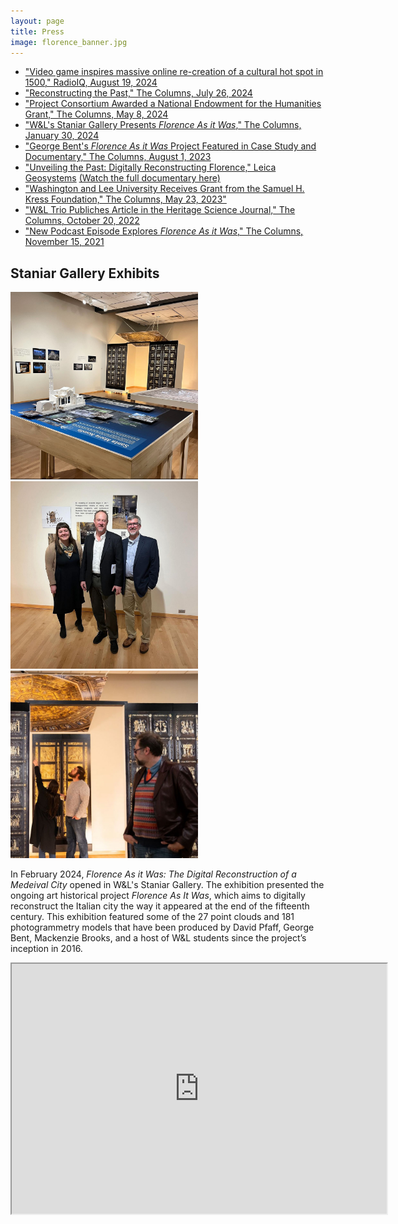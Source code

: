 ```yaml
---
layout: page
title: Press
image: florence_banner.jpg
---
```



* ["Video game inspires massive online re-creation of a cultural hot spot in 1500," RadioIQ, August 19, 2024](https://www.wvtf.org/news/2024-08-19/video-game-inspires-massive-online-re-creation-of-a-cultural-hot-spot-in-1500)
* ["Reconstructing the Past," The Columns, July 26, 2024](https://columns.wlu.edu/reconstructing-the-past/)
* ["Project Consortium Awarded a National Endowment for the Humanities Grant," The Columns, May 8, 2024](https://columns.wlu.edu/project-consortium-awarded-a-national-endowment-for-the-humanities-grant/)
* ["W&L's Staniar Gallery Presents _Florence As it Was_," The Columns, January 30, 2024](https://columns.wlu.edu/wls-staniar-gallery-presents-florence-as-it-was/)
* ["George Bent's _Florence As it Was_ Project Featured in Case Study and Documentary," The Columns, August 1, 2023](https://columns.wlu.edu/george-bents-florence-as-it-was-project-featured-in-case-study-and-documentary/)
* ["Unveiling the Past: Digitally Reconstructing Florence," Leica Geosystems](https://leica-geosystems.com/case-studies/reality-capture/florence-as-it-was)  [(Watch the full documentary here)](https://share.vidyard.com/watch/jdK9T3KQmcgaFsHEhLGJwQ?)
* ["Washington and Lee University Receives Grant from the Samuel H. Kress Foundation," The Columns, May 23, 2023"](https://columns.wlu.edu/washington-and-lee-university-receives-grant-from-the-samuel-h-kress-foundation/)
* ["W&L Trio Publiches Article in the Heritage Science Journal," The Columns, October 20, 2022](https://columns.wlu.edu/wl-trio-publishes-article-in-the-heritage-science-journal/)
* ["New Podcast Episode Explores _Florence As it Was_," The Columns, November 15, 2021](https://columns.wlu.edu/new-podcast-explores-florence-as-it-was/)


## Staniar Gallery Exhibits
<div class="container">
  <div class="row">
    <div class="col">
    <img class="rounded" src="assets/images/staniar_tables.jpg" width="300x" height="300x">
  </div>
  <div class="col">
    <img class="rounded" src="assets/images/staniar_team.jpg" width="300x" height="300x">
  </div>
  <div class="col">
    <img class="rounded" src="assets/images/staniar_candid.jpeg" width="300x" height="300x">
  </div>
</div>
</div>

In February 2024, _Florence As it Was: The Digital Reconstruction of a Medeival City_ opened in W&L's Staniar Gallery. The exhibition presented the ongoing art historical project _Florence As It Was_, which aims to digitally reconstruct the Italian city the way it appeared at the end of the fifteenth century. This exhibition featured some of the 27 point clouds and 181 photogrammetry models that have been produced by David Pfaff, George Bent, Mackenzie Brooks, and a host of W&L students since the project’s inception in 2016.

<iframe src="https://wlu.app.box.com/s/tu477lqrvlpclbbvzuwsrn38u8bhekpk" width="600x" height="400px">
